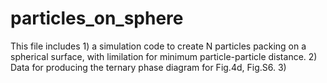# particles_on_sphere
This file includes 1) a simulation code to create N particles packing on a spherical surface, with limilation for minimum particle-particle distance.
                   2) Data for producing the ternary phase diagram for Fig.4d, Fig.S6.
                   3) 
                  

